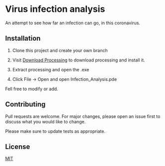 # Virus infection analysis

An attempt to see how far an infection can go, in this coronavirus.

## Installation

1. Clone this project and create your own branch

2. Visit [Download Processing](https://processing.org/download/) to download processing and install it.
3. Extract processing and open the .exe
4. Click File -> Open and open Infection_Analysis.pde

Fell free to modify or add.

## Contributing
Pull requests are welcome. For major changes, please open an issue first to discuss what you would like to change.

Please make sure to update tests as appropriate.

## License
[MIT](https://choosealicense.com/licenses/mit/)
